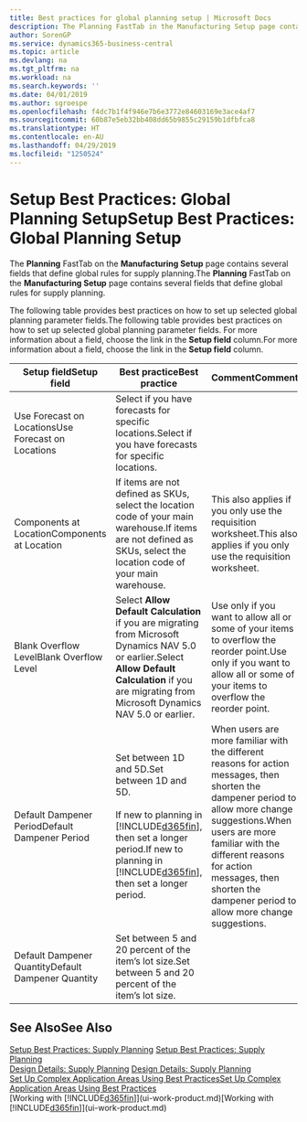 ```yaml
---
title: Best practices for global planning setup | Microsoft Docs
description: The Planning FastTab in the Manufacturing Setup page contains several fields that define global rules for supply planning.
author: SorenGP
ms.service: dynamics365-business-central
ms.topic: article
ms.devlang: na
ms.tgt_pltfrm: na
ms.workload: na
ms.search.keywords: ''
ms.date: 04/01/2019
ms.author: sgroespe
ms.openlocfilehash: f4dc7b1f4f946e7b6e3772e84603169e3ace4af7
ms.sourcegitcommit: 60b87e5eb32bb408dd65b9855c29159b1dfbfca8
ms.translationtype: HT
ms.contentlocale: en-AU
ms.lasthandoff: 04/29/2019
ms.locfileid: "1250524"
---
```

# <a name="setup-best-practices-global-planning-setup"></a><span data-ttu-id="3c5dc-103">Setup Best Practices: Global Planning Setup</span><span class="sxs-lookup"><span data-stu-id="3c5dc-103">Setup Best Practices: Global Planning Setup</span></span>
<span data-ttu-id="3c5dc-104">The **Planning** FastTab on the **Manufacturing Setup** page contains several fields that define global rules for supply planning.</span><span class="sxs-lookup"><span data-stu-id="3c5dc-104">The **Planning** FastTab on the **Manufacturing Setup** page contains several fields that define global rules for supply planning.</span></span>  

 <span data-ttu-id="3c5dc-105">The following table provides best practices on how to set up selected global planning parameter fields.</span><span class="sxs-lookup"><span data-stu-id="3c5dc-105">The following table provides best practices on how to set up selected global planning parameter fields.</span></span> <span data-ttu-id="3c5dc-106">For more information about a field, choose the link in the **Setup field** column.</span><span class="sxs-lookup"><span data-stu-id="3c5dc-106">For more information about a field, choose the link in the **Setup field** column.</span></span>  

|<span data-ttu-id="3c5dc-107">Setup field</span><span class="sxs-lookup"><span data-stu-id="3c5dc-107">Setup field</span></span>|<span data-ttu-id="3c5dc-108">Best practice</span><span class="sxs-lookup"><span data-stu-id="3c5dc-108">Best practice</span></span>|<span data-ttu-id="3c5dc-109">Comment</span><span class="sxs-lookup"><span data-stu-id="3c5dc-109">Comment</span></span>|  
|-----------------|-------------------|-------------|  
|<span data-ttu-id="3c5dc-110">Use Forecast on Locations</span><span class="sxs-lookup"><span data-stu-id="3c5dc-110">Use Forecast on Locations</span></span>|<span data-ttu-id="3c5dc-111">Select if you have forecasts for specific locations.</span><span class="sxs-lookup"><span data-stu-id="3c5dc-111">Select if you have forecasts for specific locations.</span></span>||  
|<span data-ttu-id="3c5dc-112">Components at Location</span><span class="sxs-lookup"><span data-stu-id="3c5dc-112">Components at Location</span></span>|<span data-ttu-id="3c5dc-113">If items are not defined as SKUs, select the location code of your main warehouse.</span><span class="sxs-lookup"><span data-stu-id="3c5dc-113">If items are not defined as SKUs, select the location code of your main warehouse.</span></span>|<span data-ttu-id="3c5dc-114">This also applies if you only use the requisition worksheet.</span><span class="sxs-lookup"><span data-stu-id="3c5dc-114">This also applies if you only use the requisition worksheet.</span></span>|  
|<span data-ttu-id="3c5dc-115">Blank Overflow Level</span><span class="sxs-lookup"><span data-stu-id="3c5dc-115">Blank Overflow Level</span></span>|<span data-ttu-id="3c5dc-116">Select **Allow Default Calculation** if you are migrating from Microsoft Dynamics NAV 5.0 or earlier.</span><span class="sxs-lookup"><span data-stu-id="3c5dc-116">Select **Allow Default Calculation** if you are migrating from Microsoft Dynamics NAV 5.0 or earlier.</span></span>|<span data-ttu-id="3c5dc-117">Use only if you want to allow all or some of your items to overflow the reorder point.</span><span class="sxs-lookup"><span data-stu-id="3c5dc-117">Use only if you want to allow all or some of your items to overflow the reorder point.</span></span>|  
|<span data-ttu-id="3c5dc-118">Default Dampener Period</span><span class="sxs-lookup"><span data-stu-id="3c5dc-118">Default Dampener Period</span></span>|<span data-ttu-id="3c5dc-119">Set between 1D and 5D.</span><span class="sxs-lookup"><span data-stu-id="3c5dc-119">Set between 1D and 5D.</span></span><br /><br /> <span data-ttu-id="3c5dc-120">If new to planning in [!INCLUDE[d365fin](includes/d365fin_md.md)], then set a longer period.</span><span class="sxs-lookup"><span data-stu-id="3c5dc-120">If new to planning in [!INCLUDE[d365fin](includes/d365fin_md.md)], then set a longer period.</span></span>|<span data-ttu-id="3c5dc-121">When users are more familiar with the different reasons for action messages, then shorten the dampener period to allow more change suggestions.</span><span class="sxs-lookup"><span data-stu-id="3c5dc-121">When users are more familiar with the different reasons for action messages, then shorten the dampener period to allow more change suggestions.</span></span>|  
|<span data-ttu-id="3c5dc-122">Default Dampener Quantity</span><span class="sxs-lookup"><span data-stu-id="3c5dc-122">Default Dampener Quantity</span></span>|<span data-ttu-id="3c5dc-123">Set between 5 and 20 percent of the item’s lot size.</span><span class="sxs-lookup"><span data-stu-id="3c5dc-123">Set between 5 and 20 percent of the item’s lot size.</span></span>||  

## <a name="see-also"></a><span data-ttu-id="3c5dc-124">See Also</span><span class="sxs-lookup"><span data-stu-id="3c5dc-124">See Also</span></span>  
 <span data-ttu-id="3c5dc-125">[Setup Best Practices: Supply Planning](setup-best-practices-supply-planning.md) </span><span class="sxs-lookup"><span data-stu-id="3c5dc-125">[Setup Best Practices: Supply Planning](setup-best-practices-supply-planning.md) </span></span>  
 <span data-ttu-id="3c5dc-126">[Design Details: Supply Planning](design-details-supply-planning.md) </span><span class="sxs-lookup"><span data-stu-id="3c5dc-126">[Design Details: Supply Planning](design-details-supply-planning.md) </span></span>  
 [<span data-ttu-id="3c5dc-127">Set Up Complex Application Areas Using Best Practices</span><span class="sxs-lookup"><span data-stu-id="3c5dc-127">Set Up Complex Application Areas Using Best Practices</span></span>](set-up-complex-application-areas-using-best-practices.md)  
 <span data-ttu-id="3c5dc-128">[Working with [!INCLUDE[d365fin](includes/d365fin_md.md)]](ui-work-product.md)</span><span class="sxs-lookup"><span data-stu-id="3c5dc-128">[Working with [!INCLUDE[d365fin](includes/d365fin_md.md)]](ui-work-product.md)</span></span>
